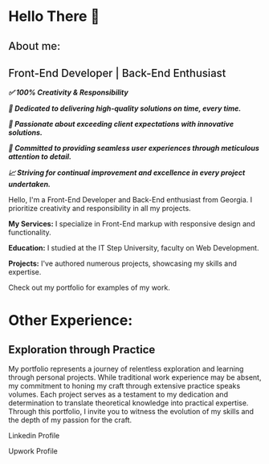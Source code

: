 <h1 style="font-weight: bold;">Hello There 👋</h1>

<h2 style="font-weight: 500;">About me:</h2>

<h2 style="font-weight: 500;">Front-End Developer | Back-End Enthusiast</h2>

<p style="font-weight: bold; font-style: italic;">✅ 100% Creativity & Responsibility</p>

<p style="font-weight: bold; font-style: italic;">🚀 Dedicated to delivering high-quality solutions on time, every time.</p>

<p style="font-weight: bold; font-style: italic;">🌟 Passionate about exceeding client expectations with innovative solutions.</p>

<p style="font-weight: bold; font-style: italic;">🔧 Committed to providing seamless user experiences through meticulous attention to detail.</p>

<p style="font-weight: bold; font-style: italic;">📈 Striving for continual improvement and excellence in every project undertaken.</p>

<p>Hello, I'm a Front-End Developer and Back-End enthusiast from Georgia. I prioritize creativity and responsibility in all my projects.</p>

<p><span style="font-weight: bold;">My Services:</span> I specialize in Front-End markup with responsive design and functionality.</p>
    
<p><span style="font-weight: bold;">Education:</span> I studied at the IT Step University, faculty on Web Development.</p>

<p><span style="font-weight: bold;">Projects:</span> I've authored numerous projects, showcasing my skills and expertise.</p>
        
<p>Check out my portfolio for examples of my work.</p>

<h1>Other Experience:</h1>

<h2>Exploration through Practice</h2>

<p>My portfolio represents a journey of relentless exploration and learning through personal projects.
        While traditional work experience may be absent, my commitment to honing my craft through extensive practice speaks volumes.
        Each project serves as a testament to my dedication and determination to translate theoretical knowledge into practical expertise.
        Through this portfolio, I invite you to witness the evolution of my skills and the depth of my passion for the craft.</p>

<a style="text-decoration: none;" href="https://www.linkedin.com/in/sandro-chabashvili-786478262/">Linkedin Profile</a>

<a style="text-decoration: none;" href="https://www.upwork.com/freelancers/~0146a9d2a4c06ceeec">Upwork Profile</a>
